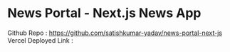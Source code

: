 # News Portal - Next.js News App

Github Repo : https://github.com/satishkumar-yadav/news-portal-next-js
Vercel Deployed Link :
